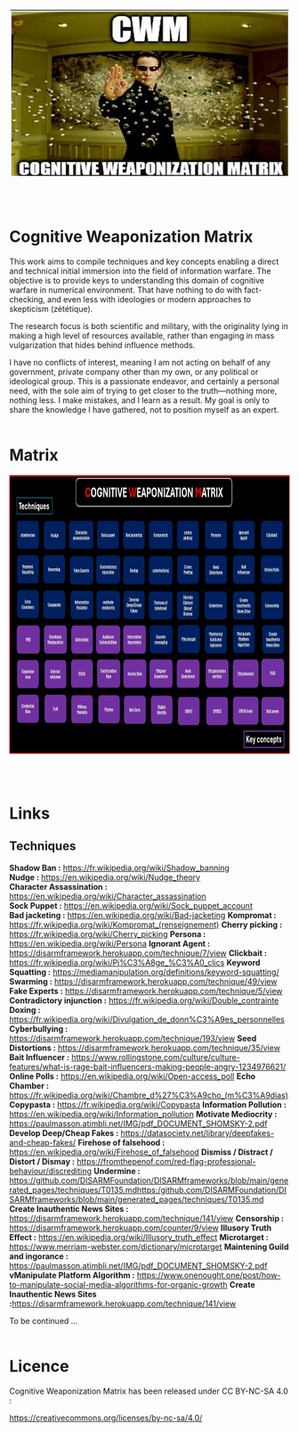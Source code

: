 
<p align="center">
  <img width="500" height="300" src="./Image/matrix.jpg">
</p>

<br>
<br>

# Cognitive Weaponization Matrix


This work aims to compile techniques and key concepts enabling a direct and technical initial immersion into the field of information warfare.
The objective is to provide keys to understanding this domain of cognitive warfare in numerical environment. That have nothing to do with fact-checking, and even less with ideologies or modern approaches to skepticism (zététique). 

The research focus is both scientific and military, with the originality lying in making a high level of resources available, rather than engaging in mass vulgarization that hides behind influence methods.

I have no conflicts of interest, meaning I am not acting on behalf of any government, private company other than my own, or any political or ideological group. This is a passionate endeavor, and certainly a personal need, 
with the sole aim of trying to get closer to the truth—nothing more, nothing less. I make mistakes, and I learn as a result. My goal is only to share the knowledge I have gathered, not to position myself as an expert.
<br><br>

# Matrix

<p align="center">
  <img width="900" height="500" src="https://github.com/Anadema/BONE-FLAG/blob/main/Framework/CWM.jpg">
</p>
<br><br>


# Links

## Techniques

<b>Shadow Ban :</b> https://fr.wikipedia.org/wiki/Shadow_banning<br>
<b>Nudge :</b> https://en.wikipedia.org/wiki/Nudge_theory<br>
<b>Character Assassination :</b> https://en.wikipedia.org/wiki/Character_assassination<br>
<b>Sock Puppet :</b> https://en.wikipedia.org/wiki/Sock_puppet_account<br>
<b>Bad jacketing :</b> https://en.wikipedia.org/wiki/Bad-jacketing
<b>Kompromat :</b> https://fr.wikipedia.org/wiki/Kompromat_(renseignement)
<b>Cherry picking :</b> https://fr.wikipedia.org/wiki/Cherry_picking
<b>Persona :</b> https://en.wikipedia.org/wiki/Persona
<b>Ignorant Agent :</b> https://disarmframework.herokuapp.com/technique/7/view
<b>Clickbait :</b> https://fr.wikipedia.org/wiki/Pi%C3%A8ge_%C3%A0_clics
<b>Keyword Squatting :</b> https://mediamanipulation.org/definitions/keyword-squatting/
<b>Swarming :</b> https://disarmframework.herokuapp.com/technique/49/view
<b>Fake Experts :</b> https://disarmframework.herokuapp.com/technique/5/view
<b>Contradictory injunction :</b> https://fr.wikipedia.org/wiki/Double_contrainte
<b>Doxing :</b> https://fr.wikipedia.org/wiki/Divulgation_de_donn%C3%A9es_personnelles
<b>Cyberbullying :</b> https://disarmframework.herokuapp.com/technique/193/view
<b>Seed Distortions :</b> https://disarmframework.herokuapp.com/technique/35/view
<b>Bait Influencer :</b> https://www.rollingstone.com/culture/culture-features/what-is-rage-bait-influencers-making-people-angry-1234976621/
<b>Online Polls :</b> https://en.wikipedia.org/wiki/Open-access_poll
<b>Echo Chamber :</b> https://fr.wikipedia.org/wiki/Chambre_d%27%C3%A9cho_(m%C3%A9dias)
<b>Copypasta :</b> https://fr.wikipedia.org/wiki/Copypasta
<b>Information Pollution :</b> https://en.wikipedia.org/wiki/Information_pollution
<b>Motivate Mediocrity :</b> https://paulmasson.atimbli.net/IMG/pdf_DOCUMENT_SHOMSKY-2.pdf
<b>Develop Deep/Cheap Fakes :</b> https://datasociety.net/library/deepfakes-and-cheap-fakes/
<b>Firehose of falsehood :</b> https://en.wikipedia.org/wiki/Firehose_of_falsehood
<b>Dismiss / Distract / Distort / Dismay :</b> https://fromthepenof.com/red-flag-professional-behaviour/discrediting
<b>Undermine :</b> https://github.com/DISARMFoundation/DISARMframeworks/blob/main/generated_pages/techniques/T0135.mdhttps:/github.com/DISARMFoundation/DISARMframeworks/blob/main/generated_pages/techniques/T0135.md
<b>Create Inauthentic News Sites :</b> https://disarmframework.herokuapp.com/technique/141/view
<b>Censorship :</b> https://disarmframework.herokuapp.com/counter/9/view
<b>Illusory Truth Effect :</b> https://en.wikipedia.org/wiki/Illusory_truth_effect
<b>Microtarget :</b> https://www.merriam-webster.com/dictionary/microtarget
<b>Maintening Guild and ingorance :</b> https://paulmasson.atimbli.net/IMG/pdf_DOCUMENT_SHOMSKY-2.pdf
<b>vManipulate Platform Algorithm :</b> https://www.onenought.one/post/how-to-manipulate-social-media-algorithms-for-organic-growth
<b>Create Inauthentic News Sites :</b></b>https://disarmframework.herokuapp.com/technique/141/view































To be continued ...
<br><br>

# Licence

Cognitive Weaponization Matrix has been released under CC BY-NC-SA 4.0 :

https://creativecommons.org/licenses/by-nc-sa/4.0/

